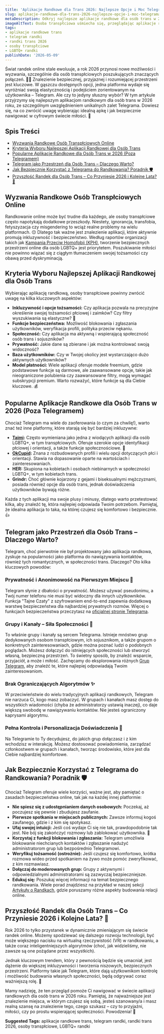 ```yaml
---
title: 'Aplikacje Randkowe dla Trans 2026: Najlepsze Opcje i Moc Telegrama'
slug: aplikacje-randkowe-dla-trans-2026-najlepsze-opcje-i-moc-telegrama
metaDescription: Odkryj najlepsze aplikacje randkowe dla osób trans w 2026! Dowiedz się, dlaczego Telegram wyróżnia się jako bezpieczna i inkluzywna platforma. Porady i top wybory.
imageAltText: Osoba transpłciowa uśmiecha się, przeglądając aplikacje randkowe na smartfonie, z logo Telegrama w tle.
tags:
- aplikacje randkowe trans
- telegram randki
- randki trans 2026
- osoby transpłciowe
- LGBTQ+ randki
publishDate: '2026-05-09'
---
```


Świat randek online stale ewoluuje, a rok 2026 przynosi nowe możliwości i wyzwania, szczególnie dla osób transpłciowych poszukujących znaczących połączeń. 🏳️‍⚧️ Znalezienie bezpiecznej, przyjaznej i rozumiejącej przestrzeni jest kluczowe. W gąszczu dostępnych opcji, jedna platforma wydaje się wyróżniać swoją elastycznością i podejściem zorientowanym na użytkownika – Telegram. Ale czy to jedyny słuszny wybór? W tym artykule przyjrzymy się najlepszym aplikacjom randkowym dla osób trans w 2026 roku, ze szczególnym uwzględnieniem unikalnych zalet Telegrama. Dowiesz się, na co zwrócić uwagę wybierając idealną apkę i jak bezpiecznie nawigować w cyfrowym świecie miłości. 🥰

## Spis Treści

- [Wyzwania Randkowe Osób Transpłciowych Online](#wyzwania-randkowe-osob-transplciowych-online)
- [Kryteria Wyboru Najlepszej Aplikacji Randkowej dla Osób Trans](#kryteria-wyboru-najlepszej-aplikacji-randkowej-dla-osob-trans)
- [Popularne Aplikacje Randkowe dla Osób Trans w 2026 (Poza Telegramem)](#popularne-aplikacje-randkowe-dla-osob-trans-w-2026-poza-telegramem)
- [Telegram jako Przestrzeń dla Osób Trans – Dlaczego Warto?](#telegram-jako-przestrzen-dla-osob-trans--dlaczego-warto)
- [Jak Bezpiecznie Korzystać z Telegrama do Randkowania? Poradnik 🛡️](#jak-bezpiecznie-korzystac-z-telegrama-do-randkowania-poradnik-%EF%B8%8F)
- [Przyszłość Randek dla Osób Trans – Co Przyniesie 2026 i Kolejne Lata? 🔮](#przyszlosc-randek-dla-osob-trans--co-przyniesie-2026-i-kolejne-lata-)

## Wyzwania Randkowe Osób Transpłciowych Online

Randkowanie online może być trudne dla każdego, ale osoby transpłciowe często napotykają dodatkowe przeszkody. Niestety, ignorancja, transfobia, fetyszyzacja czy misgendering to wciąż realne problemy na wielu platformach. 😔 Dlatego tak ważne jest znalezienie aplikacji, które aktywnie promują inkluzywność i bezpieczeństwo. Według raportów organizacji takich jak [Kampania Przeciw Homofobii (KPH)](https://kph.org.pl/), tworzenie bezpiecznych przestrzeni online dla osób LGBTQ+ jest priorytetem. Poszukiwanie miłości nie powinno wiązać się z ciągłym tłumaczeniem swojej tożsamości czy obawą przed dyskryminacją.

## Kryteria Wyboru Najlepszej Aplikacji Randkowej dla Osób Trans

Wybierając aplikację randkową, osoby transpłciowe powinny zwrócić uwagę na kilka kluczowych aspektów:

*   **Inkluzywność i opcje tożsamości:** Czy aplikacja pozwala na precyzyjne określenie swojej tożsamości płciowej i zaimków? Czy filtry wyszukiwania są elastyczne? 🤔
*   **Funkcje bezpieczeństwa:** Możliwość blokowania i zgłaszania użytkowników, weryfikacja profili, polityka przeciw nękaniu.
*   **Społeczność:** Czy aplikacja ma aktywną i wspierającą społeczność osób trans i sojuszników?
*   **Prywatność:** Jakie dane są zbierane i jak można kontrolować swoją widoczność?
*   **Baza użytkowników:** Czy w Twojej okolicy jest wystarczająco dużo aktywnych użytkowników?
*   **Model płatności:** Wiele aplikacji oferuje modele freemium, gdzie podstawowe funkcje są darmowe, ale zaawansowane opcje, takie jak nieograniczone polubienia czy zaawansowane filtry, mogą wymagać subskrypcji premium. Warto rozważyć, które funkcje są dla Ciebie kluczowe. 💰

## Popularne Aplikacje Randkowe dla Osób Trans w 2026 (Poza Telegramem)

Chociaż Telegram ma wiele do zaoferowania (o czym za chwilę!), warto znać też inne platformy, które starają się być bardziej inkluzywne:

*   **[Taimi](https://taimi.com/):** Często wymieniana jako jedna z wiodących aplikacji dla osób LGBTQ+, w tym transpłciowych. Oferuje szerokie opcje identyfikacji płciowej i orientacji, a także funkcje społecznościowe. 🌈
*   **[OkCupid](https://www.okcupid.com/):** Znana z rozbudowanych profili i wielu opcji dotyczących płci i orientacji. Stawia na dopasowanie oparte na wartościach i zainteresowaniach.
*   **HER:** Skupiona na kobietach i osobach niebinarnych w społeczności LGBTQ+, w tym kobietach trans.
*   **Grindr:** Choć głównie kojarzony z gejami i biseksualnymi mężczyznami, posiada również opcje dla osób trans, jednak doświadczenia użytkowników bywają różne.

Każda z tych aplikacji ma swoje plusy i minusy, dlatego warto przetestować kilka, aby znaleźć tę, która najlepiej odpowiada Twoim potrzebom. Pamiętaj, że idealna aplikacja to taka, na której czujesz się komfortowo i bezpiecznie. 👍

## Telegram jako Przestrzeń dla Osób Trans – Dlaczego Warto?

Telegram, choć pierwotnie nie był projektowany jako aplikacja randkowa, zyskuje na popularności jako platforma do nawiązywania kontaktów, również tych romantycznych, w społeczności trans. Dlaczego? Oto kilka kluczowych powodów:

### Prywatność i Anonimowość na Pierwszym Miejscu 🤫

Telegram słynie z dbałości o prywatność. Możesz używać pseudonimu, a Twój numer telefonu nie musi być widoczny dla innych użytkowników. Funkcja "Tajne Czaty" z szyfrowaniem end-to-end zapewnia dodatkową warstwę bezpieczeństwa dla najbardziej prywatnych rozmów. Więcej o funkcjach bezpieczeństwa przeczytasz na [oficjalnej stronie Telegrama](https://telegram.org/privacy).

### Grupy i Kanały – Siła Społeczności 🤝

To właśnie grupy i kanały są sercem Telegrama. Istnieje mnóstwo grup dedykowanych osobom transpłciowym, ich sojusznikom, a także grupom o konkretnych zainteresowaniach, gdzie można poznać ludzi o podobnych poglądach. Możesz dołączyć do istniejących społeczności lub stworzyć własną, bezpieczną przestrzeń. To świetny sposób, by znaleźć wsparcie, przyjaciół, a może i miłość. Zachęcamy do eksplorowania różnych [Grup Telegram](/grupy), aby znaleźć te, które najlepiej odpowiadają Twoim zainteresowaniom.

### Brak Ograniczających Algorytmów ✨

W przeciwieństwie do wielu tradycyjnych aplikacji randkowych, Telegram nie narzuca Ci, kogo masz zobaczyć. W grupach i kanałach masz dostęp do wszystkich wiadomości (chyba że administratorzy ustawią inaczej), co daje większą swobodę w nawiązywaniu kontaktów. Nie jesteś ograniczony kaprysami algorytmu.

### Pełna Kontrola i Personalizacja Doświadczenia 🔧

Na Telegramie to Ty decydujesz, do jakich grup dołączasz i z kim wchodzisz w interakcję. Możesz dostosować powiadomienia, zarządzać członkostwem w grupach i kanałach, tworząc środowisko, które jest dla Ciebie najbardziej komfortowe.

## Jak Bezpiecznie Korzystać z Telegrama do Randkowania? Poradnik 🛡️

Chociaż Telegram oferuje wiele korzyści, ważne jest, aby pamiętać o zasadach bezpieczeństwa online, tak jak na każdej innej platformie:

*   **Nie spiesz się z udostępnianiem danych osobowych:** Poczekaj, aż poczujesz się pewnie i zbudujesz zaufanie.
*   **Pierwsze spotkania w miejscach publicznych:** Zawsze informuj kogoś zaufanego, gdzie i z kim się spotykasz.
*   **Ufaj swojej intuicji:** Jeśli coś wydaje Ci się nie tak, prawdopodobnie tak jest. Nie bój się zakończyć rozmowy lub zablokować użytkownika. 🚩
*   **Korzystaj z funkcji blokowania i zgłaszania:** Telegram umożliwia blokowanie niechcianych kontaktów i zgłaszanie nadużyć administratorom grup lub bezpośrednio Telegramowi.
*   **Weryfikuj tożsamość (ostrożnie):** Jeśli czujesz się komfortowo, krótka rozmowa wideo przed spotkaniem na żywo może pomóc zweryfikować, z kim rozmawiasz.
*   **Dołączaj do moderowanych grup:** Grupy z aktywnymi i odpowiedzialnymi administratorami są zazwyczaj bezpieczniejsze.
*   **Edukuj się:** Poszukaj więcej informacji na temat bezpiecznego randkowania. Wiele porad znajdziesz na przykład w naszej sekcji [Artykuły o Randkach](/artykuly/randki), gdzie poruszamy różne aspekty budowania relacji online.

## Przyszłość Randek dla Osób Trans – Co Przyniesie 2026 i Kolejne Lata? 🔮

Rok 2026 to tylko przystanek w dynamicznie zmieniającym się świecie randek online. Możemy spodziewać się dalszego rozwoju technologii, być może większego nacisku na wirtualną rzeczywistość (VR) w randkowaniu, a także coraz inteligentniejszych algorytmów (choć, jak widzieliśmy, nie zawsze są one pożądane przez wszystkich).

Jednak kluczowym trendem, który z pewnością będzie się umacniał, jest dążenie do większej inkluzywności i tworzenia niszowych, bezpiecznych przestrzeni. Platformy takie jak Telegram, które dają użytkownikom kontrolę i możliwość budowania własnych społeczności, będą odgrywać coraz ważniejszą rolę. 💪

Mamy nadzieję, że ten przegląd pomoże Ci nawigować w świecie aplikacji randkowych dla osób trans w 2026 roku. Pamiętaj, że najważniejsze jest znalezienie miejsca, w którym czujesz się sobą, jesteś szanowany/a i masz realną szansę na znalezienie tego, czego szukasz – czy to przyjaźni, miłości, czy po prostu wspierającej społeczności. Powodzenia! 💖




**Suggested Tags:**
aplikacje randkowe trans, telegram randki, randki trans 2026, osoby transpłciowe, LGBTQ+ randki
